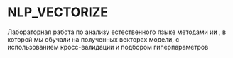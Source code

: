 # NLP_VECTORIZE
Лабораторная работа по анализу естественного языке методами ии , в которой мы обучали на полученных векторах модели, с использованием кросс-валидации и подбором гиперпараметров

